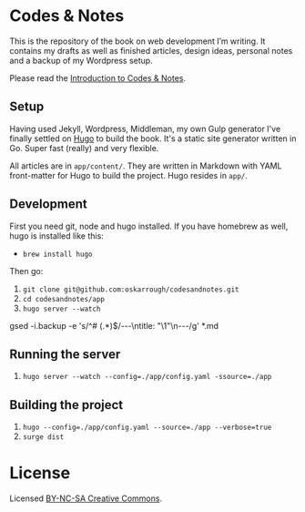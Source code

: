 # Codes & Notes

This is the repository of the book on web development I’m writing. It contains my drafts as well as finished articles, design ideas, personal notes and a backup of my Wordpress setup.

Please read the [Introduction to Codes & Notes](http://codesandnotes.com/introduction).

## Setup

Having used Jekyll, Wordpress, Middleman, my own Gulp generator I've finally settled on [Hugo](http://gohugo.io/) to build the book. It's a static site generator written in Go. Super fast (really) and very flexible.

All articles are in `app/content/`. They are written in Markdown with YAML front-matter for Hugo to build the project. Hugo resides in `app/`.

## Development

First you need git, node and hugo installed. If you have homebrew as well, hugo is installed like this:

- `brew install hugo`

Then go:

1. `git clone git@github.com:oskarrough/codesandnotes.git`
2. `cd codesandnotes/app`
3. `hugo server --watch`

gsed -i.backup -e 's/^# \(.*\)$/---\ntitle: \"\1\"\n---/g' *.md

## Running the server

1. `hugo server --watch --config=./app/config.yaml -ssource=./app`

## Building the project

1. `hugo --config=./app/config.yaml --source=./app --verbose=true`
2. `surge dist`

# License

Licensed [BY-NC-SA Creative Commons](http://creativecommons.org/licenses/by-nc-sa/3.0/).
